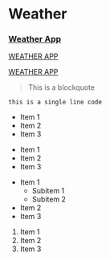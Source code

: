 # Weather

### [Weather App](https://meet-abhishek.github.io/cidi)

[WEATHER APP](https://meet-abhishek.github.io/cidi)

[WEATHER APP](https://meet-abhishek.github.io/cidi)

> This is a blockquote

`this is a single line code`

- Item 1
- Item 2
- Item 3

* Item 1
* Item 2
* Item 3

- Item 1
  - Subitem 1
  - Subitem 2
- Item 2
- Item 3

1. Item 1
2. Item 2
3. Item 3
